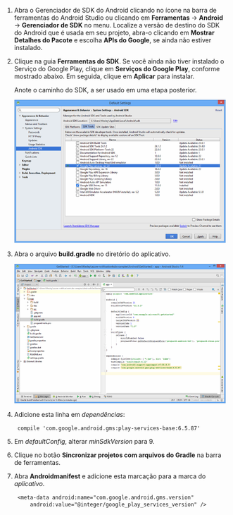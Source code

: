 1. Abra o Gerenciador de SDK do Android clicando no ícone na barra de ferramentas do Android Studio ou clicando em **Ferramentas** -> **Android** -> **Gerenciador de SDK** no menu. Localize a versão de destino do SDK do Android que é usada em seu projeto, abra-o clicando em **Mostrar Detalhes do Pacote** e escolha **APIs do Google**, se ainda não estiver instalado.

2. Clique na guia **Ferramentas do SDK**. Se você ainda não tiver instalado o Serviço do Google Play, clique em **Serviços do Google Play**, conforme mostrado abaixo. Em seguida, clique em **Aplicar** para instalar.
 
	Anote o caminho do SDK, a ser usado em uma etapa posterior.

   	![](./media/notification-hubs-android-studio-add-google-play-services/notification-hubs-android-studio-sdk-manager.png)


3. Abra o arquivo **build.gradle** no diretório do aplicativo.

	![](./media/notification-hubs-android-studio-add-google-play-services/notification-hubs-android-studio-add-google-play-dependency.png)

4. Adicione esta linha em *dependências*:

   		compile 'com.google.android.gms:play-services-base:6.5.87'

5. Em *defaultConfig*, alterar *minSdkVersion* para 9.
 
6. Clique no botão **Sincronizar projetos com arquivos do Gradle** na barra de ferramentas.

7. Abra **Androidmanifest** e adicione esta marcação para a marca do *aplicativo*.

        <meta-data android:name="com.google.android.gms.version"
            android:value="@integer/google_play_services_version" />
 

<!---HONumber=AcomDC_1217_2015-->